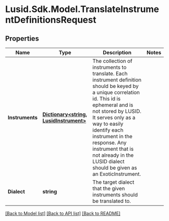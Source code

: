 
# Lusid.Sdk.Model.TranslateInstrumentDefinitionsRequest

## Properties

Name | Type | Description | Notes
------------ | ------------- | ------------- | -------------
**Instruments** | [**Dictionary&lt;string, LusidInstrument&gt;**](LusidInstrument.md) | The collection of instruments to translate.                Each instrument definition should be keyed by a unique correlation id. This id is ephemeral  and is not stored by LUSID. It serves only as a way to easily identify each instrument in the response.                Any instrument that is not already in the LUSID dialect should be given as an ExoticInstrument. | 
**Dialect** | **string** | The target dialect that the given instruments should be translated to. | 

[[Back to Model list]](../README.md#documentation-for-models)
[[Back to API list]](../README.md#documentation-for-api-endpoints)
[[Back to README]](../README.md)

